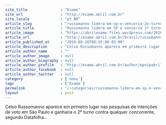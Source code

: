 ```yaml
---
site_title               : "Exame"
site_url                 : "http://exame.abril.com.br"
site_locale              : "pt_BR"
article_slug             : "russomanno-lidera-em-sp-e-venceria-2o-turno-diz-datafolha"
article_title            : "Russomanno lidera em SP e venceria 2º turno, diz Datafolha"
article_image            : "https://abrilexame.files.wordpress.com/2016/09/size_960_16_9_celso_russomanno2.jpg?quality=70&strip=all&w=960"
article_url              : "http://exame.abril.com.br/brasil/russomanno-lidera-em-sp-e-venceria-2o-turno-diz-datafolha/"
article_published_at     : "2016-08-26T08:55:00-03:00"
article_description      : "Celso Russomanno aparece em primeiro lugar nas pesquisas de intenções de voto em São Paulo e ganharia o 2º turno contra qualquer concorrente, segundo Datafolha..."
article_author_name      : ""
article_author_image     : null
article_author_biography : null
article_author_profile   : "http://exame.abril.com.br/author/wpvipabril/"
article_author_facebook  : null
article_author_twitter   : null
category                 : ['news']
tags                     : ['Exame']
permalink                : "/:categories/russomanno-lidera-em-sp-e-venceria-2o-turno-diz-datafolha/"
layout                   : post
---
```


Celso Russomanno aparece em primeiro lugar nas pesquisas de intenções de voto em São Paulo e ganharia o 2º turno contra qualquer concorrente, segundo Datafolha...
